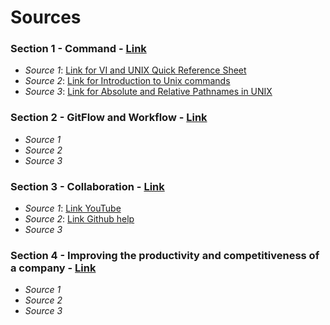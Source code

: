 # Sources

### Section 1 - Command - [Link](https://github.com/tmccalla777/RBTminiproject--Fall-2019/blob/master/viCommands.md)
- *Source 1*: [Link for VI and UNIX Quick Reference Sheet](https://acm.cs.virginia.edu/data/viunix.html)
- *Source 2*: [Link for Introduction to Unix commands](https://kb.iu.edu/d/afsk)
- *Source 3*: [Link for Absolute and Relative Pathnames in UNIX](https://www.geeksforgeeks.org/absolute-relative-pathnames-unix/)

### Section 2 - GitFlow and Workflow - [Link](https://github.com/tmccalla777/RBTminiproject--Fall-2019/blob/master/Section%20-commands.md)
- *Source 1* 
- *Source 2*
- *Source 3*

### Section 3 - Collaboration - [Link](https://github.com/tmccalla777/RBTminiproject--Fall-2019/blob/master/collaboration.md)
- *Source 1*: [Link YouTube](https://youtube/LR5BYZjuXMU)
- *Source 2*: [Link Github help](https://help.github.com/en/articles/resolving-a-merge-conflict-using-the-command-line)
- *Source 3*

### Section 4 - Improving the productivity and competitiveness of a company - [Link]()
- *Source 1*
- *Source 2*
- *Source 3*
